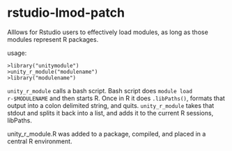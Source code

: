 # rstudio-lmod-patch
Alllows for Rstudio users to effectively load modules, as long as those modules represent R packages.

usage:
```
>library("unitymodule")
>unity_r_module("modulename")
>library("modulename")
```

`unity_r_module` calls a bash script. Bash script does `module load r-$MODULENAME` and then starts R.
Once in R it does `.libPaths()`, formats that output into a colon delimited string, and quits.
`unity_r_module` takes that stdout and splits it back into a list, and adds it to the current R
sessions, libPaths.

unity_r_module.R was added to a package, compiled, and placed in a central R environment.
